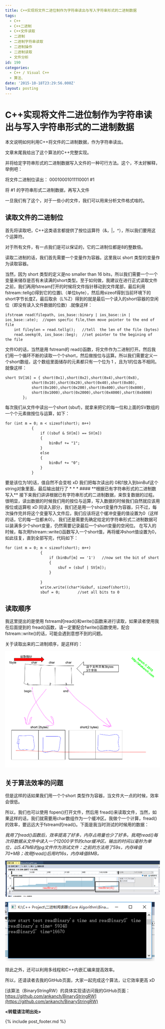 ```yaml
---
title: C++实现将文件二进位制作为字符串读出与写入字符串形式的二进制数据
tags:
  - C++
  - C++二进制
  - C++文件读取
  - 二进制
  - 二进制字符串读取
  - 二进制操作
  - 二进制读取
  - 文件分析
id: 190
categories:
  - C++ / Visual C++
  - 算法、
date: '2015-10-18T23:29:56.000Z'
layout: posting
---
```


# C++实现将文件二进位制作为字符串读出与写入字符串形式的二进制数据

本文说明如何利用C++将文件的二进制数据，作为字符串读出。

文章末尾我给出了这个算法的C++完整实现。

并将给定字符串形式的二进制数据写入文件的一种可行方法。这个，不太好解释，举例吧：

将文件二进制位读出： 00010001011110001 \#1

将 \#1 的字符串形式二进制数据，再写入文件

一旦我们有了这个，对于一些小的文件，我们可以用来分析文件格式啥的。

## **读取文件的二进制位**

首先将读取吧，C++这类语言都提供了按位运算符（&，\|，^），所以我们要用这个运算符。

对于所有文件，有一点我们是可以保证的，它的二进制位都是8的整数倍。

读取二进制的话，我们首先需要一个变量作为容器。这里我以 short 类型的变量作为读取容器。

当然，因为 short 类型的定义是no smaller than 16 bits，所以我们需要一个一个变量来储存是否有未读满的short类型。至于如何做，我建议在进行正式读取文件之前，我们再用fstream打开的时候将文件指针移动到文件尾部，最后利用fstream::tellg\(\)得到它的位置L（单位byte），然后用sizeof得到当前环境下的short字节长度Z，最后取余（L%Z）得到的就是最后一个读入的short容器的空闲位（即没有读入文件数据的位数）.就像这样：

```text
ifstream read(filepath, ios_base::binary | ios_base::in | ios_base::ate);  //open specfic file,then move pointer to the end of file
    int fileylen = read.tellg();   //tell  the len of the file (bytes)
    read.seekg(0, ios_base::beg);  //set pointer to the begining of the file
```

   文件IO的话，当然是用 fstream的 read\(\)函数，将文件作为二进制打开。然后我们用一个循环不断的读取一个个short，然后做按位与运算。所以我们需要定义一个short数组，这个数组里面储存的元素都只有一个位为 1 ，且为1的位各不相同。就像这样：  

```text
short SV[16] = { short(0x1),short(0x2),short(0x4),short(0x8),
            short(0x10),short(0x20),short(0x40),short(0x80),
            short(0x100),short(0x200),short(0x400),short(0x800),
            short(0x1000),short(0x2000),short(0x4000),short(0x8000)
        };
```

 每次我们从文件中读出一个short \(sbuf\)，就拿来把它的每一位和上面的SV数组的一个个元素做按位与运算，如下：

```text
for (int m = 0; m < sizeof(short); m++)
            {
                if ((sbuf & SV[m]) == SV[m])
                {
                    binBuf += "1";
                }
                else
                {
                    binBuf += "0";
                }
            }
```

 要是该位为1的话，值自然不会变啦 xD 我们把每次读出的 0和1放入到binBuf这个string对象里面，最后输出就行了 \* \* \*   \#\#\#\# \*\*根据已有字符串形式的二进制数写入\*\* 接下来我们讲讲根据已有字符串形式的二进制数据，来恢复数据的过程。 很明显，读出数据的时候我们用的按位与运算，写入数据的时候我们自然就应该用按位或运算啦 xD 同读入部分，我们还是用一个short变量作为容器，只不过，每次操作完并将这个变量写入文件后，我们应该将这个缓冲变量的值设置为0（这样的话，它的每一位都未0）。 我们还是需要先确定给定的字符串形式二进制数据可以装满多少个short变量，仍然需要记录最后一个short变量的空闲位。 在写入的时候，每次用fstream::write\(\)函数写入一个short值，再将缓冲short值设置为0，如此往复，直到全部写完，代码如下：

```text
for (int m = 0; m < sizeof(short); m++)
                {
                    if (binBuf[m] == '1')   //now set the bit of short
                    {
                        sbuf = (sbuf | SV[m]);
                    }

                }
                write.write((char*)&sbuf, sizeof(short));
                sbuf = 0;        //set all bits to 0
```

## **读取顺序**

我这里提出的是使用 fstream的read\(\)和write\(\)函数来进行读取，如果读者使用我在后面提到的 fread\(\)函数，请一定要配合fwrite\(\)函数使用，配合 fstream::write\(\)的话，可能会遇到意想不到的问题。

关于读取出来的二进制顺序，是这样的：

[![C++\_binary\_read](https://raw.githubusercontent.com/ankanch/blog/master/images/wp-content/uploads/2015/10/C-_binary_read.png)](https://raw.githubusercontent.com/ankanch/blog/master/images/wp-content/uploads/2015/10/C-_binary_read.png)

## **关于算法效率的问题**

但是这样的话如果我们用一个个short 类型作为容器，当文件大一点的时候，效率会很低。

所以，我们也可以使用 fopen\(\)打开文件，然后用 fread\(\)来读取文件，当然，如果这样的话，我们就需要用char数组作为一个缓冲区。我做个一个计算，fread\(\)的效率，要远远大于fstream的read\(\)。下面是我当时测试的时候用的数据：

_我用了fread\(\)函数后，效率提高了好多，内存占用量也少了好多。我用fread\(\)每次将数据从文件中读入一个12000字节的char缓冲区。输出的时间以毫秒为单位，以5.47MB的jpg文件作为测试文件：之前的方法用了59s，内存峰值70+MB；改用fread\(\)后用时16s，内存峰值8MB。_

[![C++\_binary\_2](https://raw.githubusercontent.com/ankanch/blog/master/images/wp-content/uploads/2015/10/C-_binary_2.png)](https://raw.githubusercontent.com/ankanch/blog/master/images/wp-content/uploads/2015/10/C-_binary_2.png)

[![C++\_binary\_1](https://raw.githubusercontent.com/ankanch/blog/master/images/wp-content/uploads/2015/10/C-_binary_1.png)](https://raw.githubusercontent.com/ankanch/blog/master/images/wp-content/uploads/2015/10/C-_binary_1.png)

除此之外，还可以利用多线程和C++内嵌汇编来提高效率。

所以，还请读者去我的GitHub页面，大家一起完成这个算法，让它效率更高 xD

[该算法（BinaryStringRW）的具体实现请访问我的GitHub页面：https://github.com/ankanch/BinaryStringRW](https://github.com/ankanch/BinaryStringRW)

**&lt;转载请注明出处&gt;**



{% include post_footer.md %}